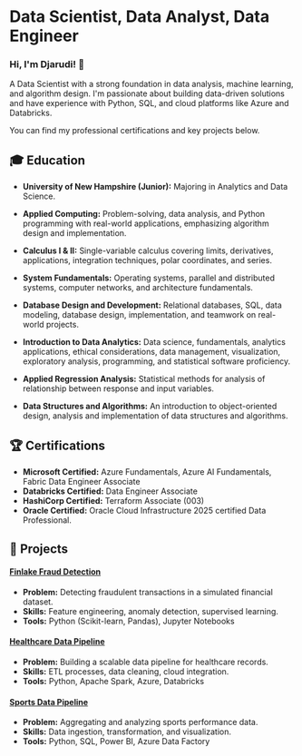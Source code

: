 # Data Scientist, Data Analyst, Data Engineer

### Hi, I'm Djarudi! 👋

A Data Scientist with a strong foundation in data analysis, machine learning, and algorithm design. I'm passionate about building data-driven solutions and have experience with Python, SQL, and cloud platforms like Azure and Databricks.

You can find my professional certifications and key projects below.

## 🎓 Education

- **University of New Hampshire (Junior):** Majoring in Analytics and Data Science.

- **Applied Computing:** Problem-solving, data analysis, and Python programming with real-world applications, emphasizing algorithm design and implementation.
- **Calculus I & II:** Single-variable calculus covering limits, derivatives, applications, integration techniques, polar coordinates, and series.
- **System Fundamentals:** Operating systems, parallel and distributed systems, computer networks, and architecture fundamentals.
- **Database Design and Development:** Relational databases, SQL, data modeling, database design, implementation, and teamwork on real-world projects.
- **Introduction to Data Analytics:** Data science, fundamentals, analytics applications, ethical considerations, data management, visualization, exploratory analysis, programming, and statistical software proficiency.
- **Applied Regression Analysis:** Statistical methods for analysis of relationship between response and input variables.
- **Data Structures and Algorithms:** An introduction to object-oriented design, analysis and implementation of data structures and algorithms.

## 🏆 Certifications

- **Microsoft Certified:** Azure Fundamentals, Azure AI Fundamentals, Fabric Data Engineer Associate
- **Databricks Certified:** Data Engineer Associate
- **HashiCorp Certified:** Terraform Associate (003)
- **Oracle Certified:** Oracle Cloud Infrastructure 2025 certified Data Professional.

## 🚀 Projects

#### [Finlake Fraud Detection](https://github.com/DjarudiUmukunzi/finlake-fraud-detection)
- **Problem:** Detecting fraudulent transactions in a simulated financial dataset.
- **Skills:** Feature engineering, anomaly detection, supervised learning.
- **Tools:** Python (Scikit-learn, Pandas), Jupyter Notebooks

#### [Healthcare Data Pipeline](https://github.com/DjarudiUmukunzi/healthcare-data-pipeline)
- **Problem:** Building a scalable data pipeline for healthcare records.
- **Skills:** ETL processes, data cleaning, cloud integration.
- **Tools:** Python, Apache Spark, Azure, Databricks

#### [Sports Data Pipeline](https://github.com/DjarudiUmukunzi/sports-data-pipeline)
- **Problem:** Aggregating and analyzing sports performance data.
- **Skills:** Data ingestion, transformation, and visualization.
- **Tools:** Python, SQL, Power BI, Azure Data Factory

